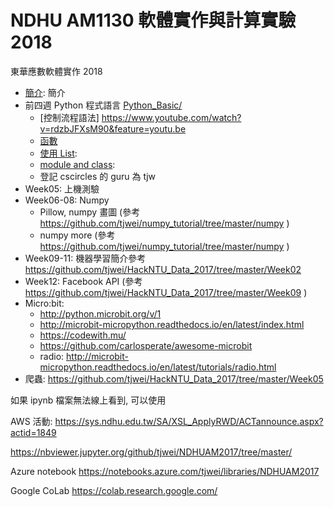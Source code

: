 # NDHU AM1130 軟體實作與計算實驗 2018
東華應數軟體實作 2018

* [簡介](Intro.md): 簡介
* 前四週 Python 程式語言 [Python_Basic/](Python_Basic/)
    * [控制流程語法] https://www.youtube.com/watch?v=rdzbJFXsM90&feature=youtu.be
    * [函數](Python_Basic/Function/)
    * [使用 List](Python_Basic/List.ipynb):  
    * [module and class](Python_Basic/Module_and_Class.ipynb): 
    * 登記 cscircles 的 guru 為 tjw 
* Week05: 上機測驗
* Week06-08: Numpy
    * Pillow, numpy 畫圖 (參考 https://github.com/tjwei/numpy_tutorial/tree/master/numpy )
    * numpy more (參考 https://github.com/tjwei/numpy_tutorial/tree/master/numpy )
* Week09-11: 機器學習簡介參考 https://github.com/tjwei/HackNTU_Data_2017/tree/master/Week02 
* Week12: Facebook API (參考 https://github.com/tjwei/HackNTU_Data_2017/tree/master/Week09 )
* Micro:bit:
    * http://python.microbit.org/v/1
    * http://microbit-micropython.readthedocs.io/en/latest/index.html
    * https://codewith.mu/
    * https://github.com/carlosperate/awesome-microbit
    * radio: http://microbit-micropython.readthedocs.io/en/latest/tutorials/radio.html
* 爬蟲: https://github.com/tjwei/HackNTU_Data_2017/tree/master/Week05

如果 ipynb 檔案無法線上看到, 可以使用

AWS 活動:   https://sys.ndhu.edu.tw/SA/XSL_ApplyRWD/ACTannounce.aspx?actid=1849

https://nbviewer.jupyter.org/github/tjwei/NDHUAM2017/tree/master/

Azure notebook https://notebooks.azure.com/tjwei/libraries/NDHUAM2017

Google CoLab https://colab.research.google.com/
